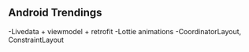## Android Trendings

-Livedata + viewmodel + retrofit
-Lottie animations
-CoordinatorLayout, ConstraintLayout

